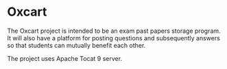 # Oxcart
The Oxcart project is intended to be an exam past papers  storage program. 
It will also have a platform for posting questions and subsequently answers so that students can mutually benefit each other.

The project uses Apache Tocat 9 server.

